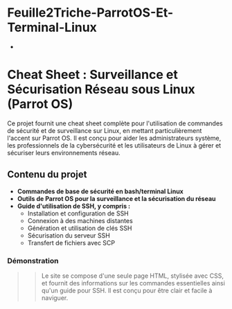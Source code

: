 # Feuille2Triche-ParrotOS-Et-Terminal-Linux
-
# Cheat Sheet : Surveillance et Sécurisation Réseau sous Linux (Parrot OS)

Ce projet fournit une cheat sheet complète pour l'utilisation de commandes de sécurité et de surveillance sur Linux, en mettant particulièrement l'accent sur Parrot OS. Il est conçu pour aider les administrateurs système, les professionnels de la cybersécurité et les utilisateurs de Linux à gérer et sécuriser leurs environnements réseau.

## Contenu du projet

- **Commandes de base de sécurité en bash/terminal Linux**
- **Outils de Parrot OS pour la surveillance et la sécurisation du réseau**
- **Guide d'utilisation de SSH, y compris :**
  - Installation et configuration de SSH
  - Connexion à des machines distantes
  - Génération et utilisation de clés SSH
  - Sécurisation du serveur SSH
  - Transfert de fichiers avec SCP

### Démonstration

>>Le site se compose d'une seule page HTML, stylisée avec CSS,
>>et fournit des informations sur les commandes essentielles ainsi qu'un guide pour SSH.
>>Il est conçu pour être clair et facile à naviguer.


